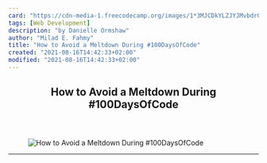 ```yaml
---
card: "https://cdn-media-1.freecodecamp.org/images/1*3MJCDkYLZJYJMvbdr0Qc6Q.jpeg"
tags: [Web Development]
description: "by Danielle Ormshaw"
author: "Milad E. Fahmy"
title: "How to Avoid a Meltdown During #100DaysOfCode"
created: "2021-08-16T14:42:33+02:00"
modified: "2021-08-16T14:42:33+02:00"
---
```

<div class="site-wrapper">
<main id="site-main" class="site-main outer">
<div class="inner">
<article class="post-full post tag-web-development tag-self-improvement tag-life-lessons tag-tech tag-startup ">
<header class="post-full-header">
<h1 class="post-full-title">How to Avoid a Meltdown During #100DaysOfCode</h1>
</header>
<figure class="post-full-image">
<picture>
<source media="(max-width: 700px)" sizes="1px" srcset="data:image/gif;base64,R0lGODlhAQABAIAAAAAAAP///yH5BAEAAAAALAAAAAABAAEAAAIBRAA7 1w">
<source media="(min-width: 701px)" sizes="(max-width: 800px) 400px,
(max-width: 1170px) 700px,
1400px" srcset="https://cdn-media-1.freecodecamp.org/images/1*3MJCDkYLZJYJMvbdr0Qc6Q.jpeg 300w,
https://cdn-media-1.freecodecamp.org/images/1*3MJCDkYLZJYJMvbdr0Qc6Q.jpeg 600w,
https://cdn-media-1.freecodecamp.org/images/1*3MJCDkYLZJYJMvbdr0Qc6Q.jpeg 1000w,
https://cdn-media-1.freecodecamp.org/images/1*3MJCDkYLZJYJMvbdr0Qc6Q.jpeg 2000w">
<img onerror="this.style.display='none'" src="https://cdn-media-1.freecodecamp.org/images/1*3MJCDkYLZJYJMvbdr0Qc6Q.jpeg" alt="How to Avoid a Meltdown During #100DaysOfCode">
</picture>
</figure>
<section class="post-full-content">
<div class="post-content medium-migrated-article">
</div>
<hr>
</section>
</article>
</div>
</main>
</div>
<!-- Google Tag Manager (noscript) -->
<!-- End Google Tag Manager (noscript) -->
